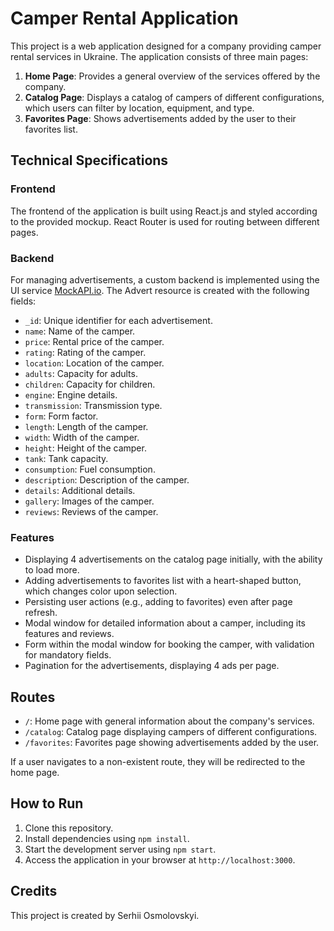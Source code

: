 # Camper Rental Application

This project is a web application designed for a company providing camper rental services in Ukraine. The application consists of three main pages:

1. **Home Page**: Provides a general overview of the services offered by the company.
2. **Catalog Page**: Displays a catalog of campers of different configurations, which users can filter by location, equipment, and type.
3. **Favorites Page**: Shows advertisements added by the user to their favorites list.

## Technical Specifications

### Frontend

The frontend of the application is built using React.js and styled according to the provided mockup. React Router is used for routing between different pages.

### Backend

For managing advertisements, a custom backend is implemented using the UI service [MockAPI.io](https://mockapi.io/). The Advert resource is created with the following fields:

- `_id`: Unique identifier for each advertisement.
- `name`: Name of the camper.
- `price`: Rental price of the camper.
- `rating`: Rating of the camper.
- `location`: Location of the camper.
- `adults`: Capacity for adults.
- `children`: Capacity for children.
- `engine`: Engine details.
- `transmission`: Transmission type.
- `form`: Form factor.
- `length`: Length of the camper.
- `width`: Width of the camper.
- `height`: Height of the camper.
- `tank`: Tank capacity.
- `consumption`: Fuel consumption.
- `description`: Description of the camper.
- `details`: Additional details.
- `gallery`: Images of the camper.
- `reviews`: Reviews of the camper.

### Features

- Displaying 4 advertisements on the catalog page initially, with the ability to load more.
- Adding advertisements to favorites list with a heart-shaped button, which changes color upon selection.
- Persisting user actions (e.g., adding to favorites) even after page refresh.
- Modal window for detailed information about a camper, including its features and reviews.
- Form within the modal window for booking the camper, with validation for mandatory fields.
- Pagination for the advertisements, displaying 4 ads per page.

## Routes

- `/`: Home page with general information about the company's services.
- `/catalog`: Catalog page displaying campers of different configurations.
- `/favorites`: Favorites page showing advertisements added by the user.

If a user navigates to a non-existent route, they will be redirected to the home page.

## How to Run

1. Clone this repository.
2. Install dependencies using `npm install`.
3. Start the development server using `npm start`.
4. Access the application in your browser at `http://localhost:3000`.

## Credits

This project is created by Serhii Osmolovskyi.

